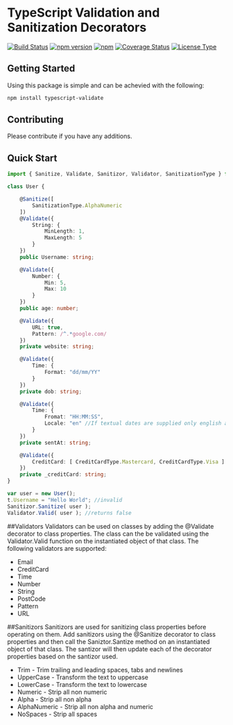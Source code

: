# TypeScript Validation and Sanitization Decorators

[![Build Status](https://travis-ci.org/lewisgcm/typescript-validate.svg?branch=master)](https://travis-ci.org/lewisgcm/typescript-validate)
[![npm version](https://badge.fury.io/js/typescript-validate.svg)](https://badge.fury.io/js/typescript-validate)
[![npm](https://img.shields.io/npm/dm/typescript-validate.svg?maxAge=2592000)]()
[![Coverage Status](https://coveralls.io/repos/github/lewisgcm/typescript-validate/badge.svg?branch=master)](https://coveralls.io/github/lewisgcm/typescript-validate?branch=master)
[![License Type](https://img.shields.io/badge/license-LGPL%203.0-blue.svg)](http://www.gnu.org/licenses/lgpl-3.0.en.html)

## Getting Started
Using this package is simple and can be achevied with the following:
```bash
npm install typescript-validate
```

## Contributing
Please contribute if you have any additions.

## Quick Start 
```typescript
import { Sanitize, Validate, Sanitizor, Validator, SanitizationType } from "typescript-validate";

class User {

    @Sanitize([
        SanitizationType.AlphaNumeric
    ])
    @Validate({
        String: {
            MinLength: 1,
            MaxLength: 5
        }
    })
    public Username: string;

    @Validate({
        Number: {
            Min: 5,
            Max: 10
        }
    })
    public age: number;

    @Validate({
        URL: true,
        Pattern: /^.*google.com/
    })
    private website: string;

    @Validate({
        Time: {
            Format: "dd/mm/YY"
        }
    })
    private dob: string;

    @Validate({
        Time: {
            Fromat: "HH:MM:SS",
            Locale: "en" //If textual dates are supplied only english are valid
        }
    })
    private sentAt: string;

    @Validate({
        CreditCard: [ CreditCardType.Mastercard, CreditCardType.Visa ]
    })
    private _creditCard: string;
}

var user = new User();
t.Username = "Hello World"; //invalid
Sanitizor.Sanitize( user );
Validator.Valid( user ); //returns false
```

##Validators
Validators can be used on classes by adding the @Validate decorator to class properties.
The class can the be validated using the Validator.Valid function on the instantiated object of that class.
The following validators are supported:

* Email
* CreditCard
* Time
* Number
* String
* PostCode
* Pattern
* URL


##Sanitizors
Sanitizors are used for sanitizing class properties before operating on them.
Add sanitizors using the @Sanitize decorator to class properties and then call the Saniztor.Santize method on an instantiated object of that class.
The santizor will then update each of the decorator properties based on the santizor used.

* Trim - Trim trailing and leading spaces, tabs and newlines
* UpperCase - Transform the text to uppercase
* LowerCase - Transform the text to lowercase
* Numeric - Strip all non numeric
* Alpha - Strip all non alpha
* AlphaNumeric - Strip all non alpha and numeric
* NoSpaces - Strip all spaces